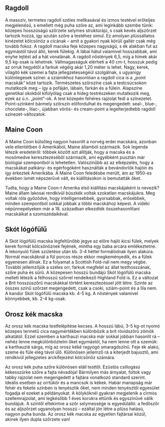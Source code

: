 ## Ragdoll


A masszív, termetes ragdoll széles mellkasával és izmos testével erőteljes megjelenésű, s emellett még puha szőre az, ami leginkább szembe tűnik: közepes hosszúságú szőrzete selymes struktúrájú, s csak kevés aljszőrzet tartozik hozzá, így azután szőre a testéhez simul. Ez amolyan plüssállatos kinézetet kölcsönöz a cicának – amit a gyakori nyak körüli gallér csak még tovább fokoz. A ragdoll macska feje közepes nagyságú, s ék alakban fut az egymástól távol álló, kerek fülekig. A lábai hátul valamivel hosszabbak, ami enyhe lejtést ad a hát vonalának. A ragdoll nőstények 6,5, míg a hímek akár 9,5 kg-osak is lehetnek. Vállmagasságuk elérheti a 40 cm-t, hosszuk pedig az orruk hegyétől a farkuk végéig akár 1,20 méter is lehet.
Nagy, kerek, világító kék szemei a fajta jellegzetességéül szolgálnak, s ugyanígy különlegesek színei: a sziámikhoz hasonlóan a ragdoll cica is a „point macskák“ közé tartozik. Természetes szőrszíne csak a testcsúcsokon mutatkozik meg – így a pofáján, lábain, farkán és a fülein. Alapszíne genetikai okokból kifolyólag csak a hideg testrészeken mutatkozik meg, ezek az ú.n. „point“-ok. A test közepén fehéres rajzolat fedi a színezetet. Point-színként bármely szőrszín előfordulhat és megengedett: seal-, blue-, chocolate-, lilac-, újabban vörös- és cream-point a legelterjedtebb ragdoll színezet-változatok.

## Maine Coon 

A Maine Coon külsőleg nagyon hasonlít a norvég erdei macskára, azonban vele ellentétben ő Amerikából, Maine államból származik. Sok legenda létezik eredetéről: többek között azt állítják, hogy a macska és a mosómedve keresztezéséből származik, ami egyébként pusztán már biológiai szempontból is lehetetlen. Valószínűbb az az elképzelés, hogy a macskákat patkány- és egérfogóként használták a bevándorlók hajóin és így érkeztek Amerikába. A Maine Coon feledésbe merült, ám az 1950-es években ismét népszerűvé vált, és kiállításokon is bemutatták őket.

Tudta, hogy a Maine Coon-t Amerika első kiállítási macskájaként is nevezik? Maine állam lakosai rendkívül büszkék voltak szokatlan macskájukra. Meg voltak róla győződve, hogy intelligensebbek, gyorsabbak, erősebbek, minden szempontból sokkal jobbak a többi macskához képest. A vidéki népünnepélyeken már a 18. században elkezdték összehasonlítani macskáikat a szomszédaikéval.


## Skót lógófülű 

A Skót lógófülű macska legfeltűnőbb jegye az előre hajló kicsi fülek, melyek kerek formát kölcsönöznek fejének, mintha egy baba arcára emlékeztetne. A lekonyuló fülek születése után kb. 3-4 héttel formálódnak ilyen alakúra. Normál macskáknál a fül porcos része ekkor megkeményedik, és a fülek egyenesen állnak. Ez a folyamat a Scottish Fold-nál nem megy végbe. További jellemzőjük a széles orr, farkuk megfelel az állat testhosszának, szőre puha és sűrű. A közepesen hosszú bundájú Skót lógófülű macska mellett létezik a félhosszú szőrrel rendelkező Highland Fold is. Ez a változat a Brit hosszúszőrű macskákkal történt keresztezéssel jött létre. Szinte az összes színű szőrzet megengedett, csak a csoki, sziám-point és a lila nem. A kandúr Skót lógófülű macska kb. 4-5 kg. A nőstények valamivel könnyebbek, kb. 2-4 kg-osak.


## Orosz kék macska

Az orosz kék macska testfelépítése kecses. A hosszú lábú, 3-5 kg-ot nyomó közepes termetű cica nagymértékben különbözik a brit rövidszőrű zömök alkatától. Ezzel szemben a karthauzi macska már sokkal jobban hasonlít rá – nehéz lenne megkülönböztetni őket egymástól, ha nem lenne ott a szemük: a karthauzié sárga, míg az orosz kéké ragyogó smaragdszínű. Feje ék alakú, szeme és füle elég távol ülő. Különösen jellemző rá a kiterjedt bajusztő, ami rendkívül jellegzetes arckifejezést kölcsönöz számára.

Az orosz kék puha szőre különösen eláll testtől. Ezüstös csillogású kékesszürke szőre a fajta névadója! Bármilyen más árnyalat, foltok vagy tabby rajzolat nem megengedett a fajtára vonatkozó standard szerint. Ideális esetben az orrtükör és a mancsok is kékek. Habár manapság már fehér és fekete színben is tenyésztik őket, nem minden tenyésztői egyesület fogadja el ezeket a példányokat. A kölyköknél gyakran megjelenik a cirmos szellemrajzolat, ami legkésőbb 1 éves korukra eltűnik és egyszínűvé válik bundájuk. A színtől eltekintve a szőr selymessége is egyedülálló: a fedőszőr és az aljszőrzet ugyanolyan hosszú – ezáltal jön létre a plüss hatású, nagyon puha bunda. Az orosz kék macska az egyetlen fajtársai közül, akinek ilyen dupla szőrzete van!










